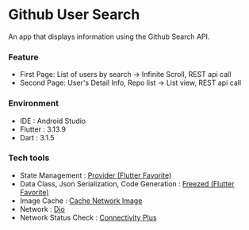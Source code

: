 # Github User Search
An app that displays information using the Github Search API.

### Feature
- First Page: List of users by search -> Infinite Scroll, REST api call
- Second Page: User's Detail Info, Repo list -> List view, REST api call

### Environment
- IDE : Android Studio
- Flutter : 3.13.9
- Dart : 3.1.5

### Tech tools
- State Management : [Provider (Flutter Favorite)](https://pub.dev/packages/provider)
- Data Class, Json Serialization, Code Generation : [Freezed (Flutter Favorite)](https://pub.dev/packages/freezed#fromjson---classes-with-multiple-constructors)
- Image Cache : [Cache Network Image](https://pub.dev/packages/cached_network_image)
- Network : [Dio](https://pub.dev/packages/dio)
- Network Status Check : [Connectivity Plus](https://pub.dev/packages/connectivity_plus)